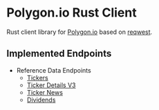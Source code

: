 # Polygon.io Rust Client

Rust client library for [Polygon.io](https://polygon.io/) based on [reqwest](https://docs.rs/reqwest/0.11.20/reqwest/).

## Implemented Endpoints

* Reference Data Endpoints
    * [Tickers](https://polygon.io/docs/stocks/get_v3_reference_tickers)
    * [Ticker Details V3](https://polygon.io/docs/stocks/get_v3_reference_tickers__ticker)
    * [Ticker News](https://polygon.io/docs/stocks/get_v2_reference_news)
    * [Dividends](https://polygon.io/docs/stocks/get_v3_reference_dividends)

